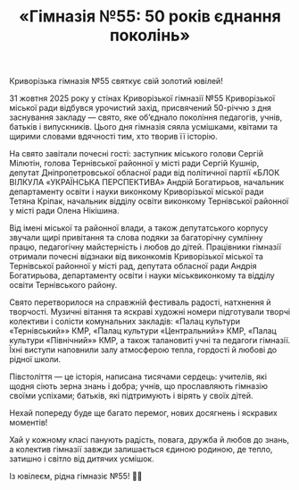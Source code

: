 ﻿---
title: "«Гімназія №55: 50 років єднання поколінь»"
---

Криворізька гімназія №55 святкує свій золотий ювілей!

31 жовтня 2025 року у стінах Криворізької гімназії №55 Криворізької міської ради відбувся урочистий захід, присвячений 50-річчю з дня заснування закладу — свято, яке об’єднало покоління педагогів, учнів, батьків і випускників. Цього дня гімназія сяяла усмішками, квітами та щирими словами вдячності тим, хто творив її історію.

На свято завітали почесні гості: заступник міського голови Сергій Мілютін, голова Тернівської районної у місті ради Сергій Кушнір, депутат Дніпропетровської обласної ради від політичної партії «БЛОК ВІЛКУЛА «УКРАЇНСЬКА ПЕРСПЕКТИВА» Андрій Богатирьов, начальник департаменту освіти і науки виконкому Криворізької міської ради Тетяна Кріпак, начальник відділу освіти виконкому Тернівської районної у місті ради Олена Нікішина.

Від імені міської та районної влади, а також депутатського корпусу звучали щирі привітання та слова подяки за багаторічну сумлінну працю, педагогічну майстерність і любов до дітей. Працівники гімназії отримали почесні відзнаки від виконкомів Криворізької міської та Тернівської районної у місті рад, депутата обласної ради Андрія Богатирьова, департаменту освіти і науки міськвиконкому та відділу освіти Тернівського району.

Свято перетворилося на справжній фестиваль радості, натхнення й творчості. Музичні вітання та яскраві художні номери підготували творчі колективи і солісти комунальних закладів: «Палац культури «Тернівський»» КМР, «Палац культури «Центральний»» КМР, «Палац культури «Північний»» КМР, а також талановиті учні та педагоги гімназії. Їхні виступи наповнили залу атмосферою тепла, гордості й любові до рідної школи.

Півстоліття — це історія, написана тисячами сердець: учителів, які щодня сіють зерна знань і добра; учнів, що прославляють гімназію своїми успіхами; батьків, які підтримують і вірять у своїх дітей.

Нехай попереду буде ще багато перемог, нових досягнень і яскравих моментів!

Хай у кожному класі панують радість, повага, дружба й любов до знань, а колектив гімназії завжди залишається єдиною родиною, де тепло, затишно і світло від дитячих усмішок.

Із ювілеєм, рідна гімназіє №55! 💛💙

<slideshow />